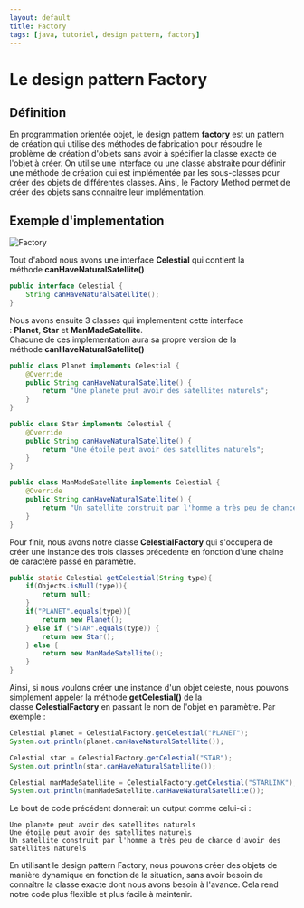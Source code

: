 ```yaml
---
layout: default
title: Factory
tags: [java, tutoriel, design pattern, factory]
---
```


# Le design pattern Factory

## Définition

En programmation orientée objet, le design pattern **factory** est un pattern de création qui utilise des méthodes de fabrication pour résoudre le problème de création d'objets sans avoir à spécifier la classe exacte de l'objet à créer. On utilise une interface ou une classe abstraite pour définir une méthode de création qui est implémentée par les sous-classes pour créer des objets de différentes classes. Ainsi, le Factory Method permet de créer des objets sans connaitre leur implémentation.

## Exemple d'implementation

![Factory](https://www.sfeir.dev/content/images/2023/04/Factory.png)

Tout d'abord nous avons une interface **Celestial** qui contient la méthode **canHaveNaturalSatellite()**

```java
public interface Celestial {
    String canHaveNaturalSatellite();
}
```

Nous avons ensuite 3 classes qui implementent cette interface : **Planet**, **Star** et **ManMadeSatellite**.  
Chacune de ces implementation aura sa propre version de la méthode **canHaveNaturalSatellite()**

```java
public class Planet implements Celestial {
    @Override
    public String canHaveNaturalSatellite() {
        return "Une planete peut avoir des satellites naturels";
    }
}

public class Star implements Celestial {
    @Override
    public String canHaveNaturalSatellite() {
        return "Une étoile peut avoir des satellites naturels";
    }
}

public class ManMadeSatellite implements Celestial {
    @Override
    public String canHaveNaturalSatellite() {
        return "Un satellite construit par l'homme a très peu de chance d'avoir des satellites naturels";
    }
}
```

Pour finir, nous avons notre classe **CelestialFactory** qui s'occupera de créer une instance des trois classes précedente en fonction d'une chaine de caractère passé en paramètre.

```java
public static Celestial getCelestial(String type){
    if(Objects.isNull(type)){
        return null;
    }
    if("PLANET".equals(type)){
        return new Planet();
    } else if ("STAR".equals(type)) {
        return new Star();
    } else {
        return new ManMadeSatellite();
    }
}
```

Ainsi, si nous voulons créer une instance d'un objet celeste, nous pouvons simplement appeler la méthode **getCelestial()** de la classe **CelestialFactory** en passant le nom de l'objet en paramètre. Par exemple :

```java
Celestial planet = CelestialFactory.getCelestial("PLANET");
System.out.println(planet.canHaveNaturalSatellite());

Celestial star = CelestialFactory.getCelestial("STAR");
System.out.println(star.canHaveNaturalSatellite());

Celestial manMadeSatellite = CelestialFactory.getCelestial("STARLINK");
System.out.println(manMadeSatellite.canHaveNaturalSatellite());
```

Le bout de code précédent donnerait un output comme celui-ci :

```
Une planete peut avoir des satellites naturels
Une étoile peut avoir des satellites naturels
Un satellite construit par l'homme a très peu de chance d'avoir des satellites naturels
```

En utilisant le design pattern Factory, nous pouvons créer des objets de manière dynamique en fonction de la situation, sans avoir besoin de connaître la classe exacte dont nous avons besoin à l'avance. Cela rend notre code plus flexible et plus facile à maintenir.